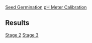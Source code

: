 [Seed Germination](SeedGermination.md)
[pH Meter Calibration](pHMeterCalibrattion.md)

## Results

[Stage 2](Stage2Results.md)
[Stage 3](Stage3Results.md)
